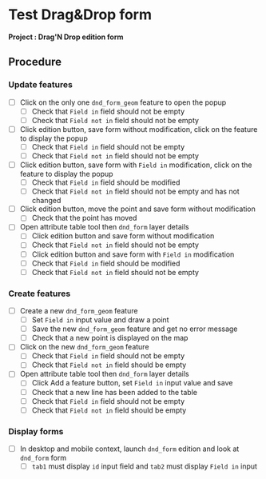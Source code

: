 # Test Drag&Drop form

**Project : Drag'N Drop edition form**

## Procedure

### Update features

* [ ] Click on the only one `dnd_form_geom` feature to open the popup
  * [ ] Check that `Field in` field should not be empty
  * [ ] Check that `Field not in` field should not be empty
* [ ] Click edition button, save form without modification, click on the feature to display the popup
  * [ ] Check that `Field in`  field should not be empty
  * [ ] Check that `Field not in` field should not be empty
* [ ] Click edition button, save form with `Field in` modification, click on the feature to display the popup
  * [ ] Check that `Field in` field should be modified
  * [ ] Check that `Field not in` field should not be empty and has not changed
* [ ] Click edition button, move the point and save form without modification
  * [ ] Check that the point has moved

* [ ] Open attribute table tool then `dnd_form` layer details
  * [ ] Click edition button and save form without modification
  * [ ] Check that `Field not in` field should not be empty
  * [ ] Click edition button and save form with `Field in` modification
  * [ ] Check that `Field in` field should be modified
  * [ ] Check that `Field not in` field should not be empty

### Create features

* [ ] Create a new `dnd_form_geom` feature
  * [ ] Set `Field in` input value and draw a point
  * [ ] Save the new `dnd_form_geom` feature and get no error message
  * [ ] Check that a new point is displayed on the map
* [ ] Click on the new `dnd_form_geom` feature
  * [ ] Check that `Field in`  field should not be empty
  * [ ] Check that `Field not in` field should be empty

* [ ] Open attribute table tool then `dnd_form` layer details
  * [ ] Click Add a feature button, set `Field in` input value and save
  * [ ] Check that a new line has been added to the table
  * [ ] Check that `Field in` field should not be empty
  * [ ] Check that `Field not in` field should be empty

### Display forms

* [ ] In desktop and mobile context, launch `dnd_form` edition and look at `dnd_form` form
  * [ ] `tab1` must display `id` input field and `tab2` must display `Field in` input
